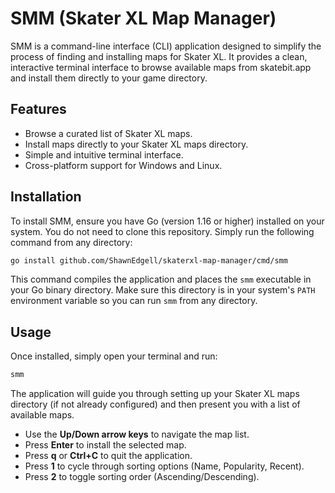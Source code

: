# SMM (Skater XL Map Manager)

SMM is a command-line interface (CLI) application designed to simplify the process of finding and installing maps for Skater XL. It provides a clean, interactive terminal interface to browse available maps from skatebit.app and install them directly to your game directory.

## Features

*   Browse a curated list of Skater XL maps.
*   Install maps directly to your Skater XL maps directory.
*   Simple and intuitive terminal interface.
*   Cross-platform support for Windows and Linux.

## Installation

To install SMM, ensure you have Go (version 1.16 or higher) installed on your system. You do not need to clone this repository. Simply run the following command from any directory:

```bash
go install github.com/ShawnEdgell/skaterxl-map-manager/cmd/smm
```

This command compiles the application and places the `smm` executable in your Go binary directory. Make sure this directory is in your system's `PATH` environment variable so you can run `smm` from any directory.

## Usage

Once installed, simply open your terminal and run:

```bash
smm
```

The application will guide you through setting up your Skater XL maps directory (if not already configured) and then present you with a list of available maps.

*   Use the **Up/Down arrow keys** to navigate the map list.
*   Press **Enter** to install the selected map.
*   Press **q** or **Ctrl+C** to quit the application.
*   Press **1** to cycle through sorting options (Name, Popularity, Recent).
*   Press **2** to toggle sorting order (Ascending/Descending).